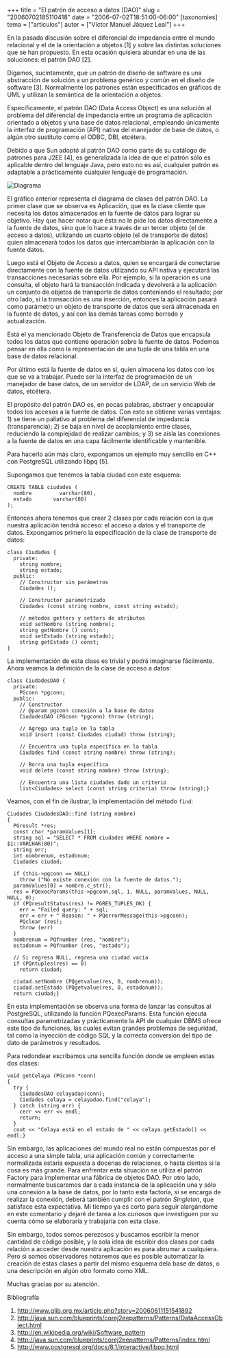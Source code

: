 +++
title = "El patrón de acceso a datos (DAO)"
slug = "20060702185110418"
date = "2006-07-02T18:51:00-06:00"
[taxonomies]
tema = ["articulos"]
autor = ["Víctor Manuel Jáquez Leal"]
+++

En la pasada discusión sobre el diferencial de impedancia entre el mundo
relacional y el de la orientación a objetos [1] y sobre las distintas soluciones
que se han propuesto. En esta ocasión quisiera abundar en una de las soluciones:
el patrón DAO [2].

Digamos, sucintamente, que un patrón de diseño de software es una abstracción de
solución a un problema genérico y común en el diseño de software [3].
Normalmente los patrones están especificados en gráficos de UML y utilizan la
semántica de la orientación a objetos.

Específicamente, el patrón DAO (Data Access Object) es una solución al problema
del diferencial de impedancia entre un programa de aplicación orientado a
objetos y una base de datos relacional, empleando únicamente la interfaz de
programación (API) nativa del manejador de base de datos, o algún otro sustituto
como el ODBC, DBI, etcétera.

<!-- more -->
Debido a que Sun adoptó al patrón DAO como parte de su catálogo de patrones para
J2EE [4], es generalizada la idea de que el patrón sólo es aplicable dentro del
lenguaje Java, pero esto no es así, cualquier patrón es adaptable a
prácticamente cualquier lenguaje de programación.

![Diagrama](20060702185110418_1_original.png)

El gráfico anterior representa el diagrama de clases del patrón DAO. La primer
clase que se observa es Aplicación, que es la clase cliente que necesita los
datos almacenados en la fuente de datos para lograr su objetivo. Hay que hacer
notar que ésta no le pide los datos directamente a la fuente de datos, sino que
lo hace a través de un tercer objeto (el de acceso a datos), utilizando un
cuarto objeto (el de transporte de datos) quien almacenará todos los datos que
intercambiarán la aplicación con la fuente datos.

Luego está el Objeto de Acceso a datos, quien se encargará de conectarse
directamente con la fuente de datos utilizando su API nativa y ejecutará las
transacciones necesarias sobre ella. Por ejemplo, si la operación es una
consulta, el objeto hará la transacción indicada y devolverá a la aplicación un
conjunto de objetos de transporte de datos conteniendo el resultado; por otro
lado, si la transacción es una inserción, entonces la aplicación pasará como
parámetro un objeto de transporte de datos que será almacenada en la fuente de
datos, y así con las demás tareas como borrado y actualización.

Está el ya mencionado Objeto de Transferencia de Datos que encapsula todos los
datos que contiene operación sobre la fuente de datos. Podemos pensar en ella
como la representación de una tupla de una tabla en una base de datos
relacional.

Por último está la fuente de datos en sí, quien almacena los datos con los que
se va a trabajar. Puede ser la interfaz de programación de un manejador de base
datos, de un servidor de LDAP, de un servicio Web de datos, etcétera.

El propósito del patrón DAO es, en pocas palabras, abstraer y encapsular todos
los accesos a la fuente de datos. Con esto se obtiene varias ventajas: 1) se
tiene un paliativo al problema del diferencial de impedancia (transparencia); 2)
se baja en nivel de acoplamiento entre clases, reduciendo la complejidad de
realizar cambios; y 3) se aísla las conexiones a la fuente de datos en una capa
fácilmente identificable y mantenible.

Para hacerlo aún más claro, expongamos un ejemplo muy sencillo en C++ con
PostgreSQL utilizando libpq [5].

Supongamos que tenemos la tabla ciudad con este esquema:

```{sql}
CREATE TABLE ciudades (
  nombre         varchar(80),
  estado       varchar(80)
);
```

Entonces ahora tenemos que crear 2 clases por cada relación con la que nuestra
aplicación tendrá acceso: el acceso a datos y el transporte de datos. Expongamos
primero la especificación de la clase de transporte de datos:

```{C++}
class Ciudades {
  private:
    string nombre;
    string estado;
  public:
    // Constructor sin parámetros
    Ciudades ();

    // Constructor parametrizado
    Ciudades (const string nombre, const string estado);

    // métodos getters y setters de atributos
    void setNombre (string nombre);
    string getNombre () const;
    void setEstado (string estado);
    string getEstado () const;
}
```

La implementación de esta clase es trivial y podrá imaginarse fácilmente. Ahora
veamos la definición de la clase de acceso a datos:

```{C++}
class CiudadesDAO {
  private:
    PGconn *pgconn;
  public:
    // Constructor
    // @param pgconn conexión a la base de datos
    CiudadesDAO (PGconn *pgconn) throw (string);

    // Agrega una tupla en la tabla
    void insert (const Ciudades ciudad) throw (string);

    // Encuentra una tupla específica en la tabla
    Ciudades find (const string nombre) throw (string);

    // Borra una tupla específica
    void delete (const string nombre) throw (string);

    // Encuentra una lista ciudades dado un criterio
    list<Ciudades> select (const string criteria) throw (string);}
```

Veamos, con el fin de ilustrar, la implementación del método `find`:

```{C++}
Ciudades CiudadesDAO::find (string nombre)
{
  PGresult *res;
  const char *paramValues[1];
  string sql = "SELECT * FROM ciudades WHERE nombre = $1::VARCHAR(80)";
  string err;
  int nombrenum, estadonum;
  Ciudades ciudad;

  if (this->pgconn == NULL)
    throw ("No existe conexión con la fuente de datos.");
  paramValues[0] = nombre.c_str();
  res = PQexecParams(this->pgconn,sql, 1, NULL, paramValues, NULL, NULL, 0);
  if (PQresultStatus(res) != PGRES_TUPLES_OK) {
    err = "Failed query: " + sql;
    err = err + " Reason: " + PQerrorMessage(this->pgconn);
    PQclear (res);
    throw (err)
  }
  nombrenum = PQfnumber (res, "nombre");
  estadonum = PQfnumber (res, "estado");

  // Si regresa NULL, regresa una ciudad vacía
  if (PQntuples(res) == 0)
    return ciudad;

  ciudad.setNombre (PQgetvalue(res, 0, nombrenum));
  ciudad.setEstado (PQgetvalue(res, 0, estadonum));
  return ciudad;}
```

En esta implementación se observa una forma de lanzar las consultas al
PostgreSQL, utilizando la función PQexecParams. Esta función ejecuta consultas
parametrizadas y prácticamente la API de cualquier DBMS ofrece este tipo de
funciones, las cuales evitan grandes problemas de seguridad, tal como la
inyección de código SQL y la correcta conversión del tipo de dato de parámetros
y resultados.

Para redondear escribamos una sencilla función donde se empleen estas dos
clases:

```{C++}
void getCelaya (PGconn *conn)
{
  try {
    CiudadesDAO celayadao(conn);
    Ciudades celaya = celayadao.find("celaya");
  } catch (string err) {
    cerr << err << endl;
    return;
  }
  cout << "Celaya está en el estado de " << celaya.getEstado() << endl;}
```

Sin embargo, las aplicaciones del mundo real no están compuestas por el acceso a
una simple tabla, una aplicación común y correctamente normalizada estaría
expuesta a docenas de relaciones, o hasta cientos si la cosa es más grande. Para
enfrentar esta situación se utiliza el patrón Factory para implementar una
fábrica de objetos DAO. Por otro lado, normalmente buscaremos dar a cada
instancia de la aplicación una y sólo una conexión a la base de datos, por lo
tanto esta factoría, si se encarga de realizar la conexión, deberá también
cumplir con el patrón *Singleton*, que satisface esta expectativa. Mi tiempo ya
es corto para seguir alargándome en este comentario y dejaré de tarea a los
curiosos que investiguen por su cuenta cómo se elaboraría y trabajaría con esta
clase.

Sin embargo, todos somos perezosos y buscamos escribir la menor cantidad de
código posible, y la sola idea de escribir dos clases por cada relación a
acceder desde nuestra aplicación es para abrumar a cualquiera. Pero si somos
observadores notaremos que es posible automatizar la creación de estas clases a
partir del mismo esquema dela base de datos, o una descripción en algún otro
formato como XML.

Muchas gracias por su atención.

Bibliografía

1. <http://www.glib.org.mx/article.php?story=20060611151541892>
2. <http://java.sun.com/blueprints/corej2eepatterns/Patterns/DataAccessObject.html>
3. <http://en.wikipedia.org/wiki/Software_pattern>
4. <http://java.sun.com/blueprints/corej2eepatterns/Patterns/index.html>
5. <http://www.postgresql.org/docs/8.1/interactive/libpq.html>
